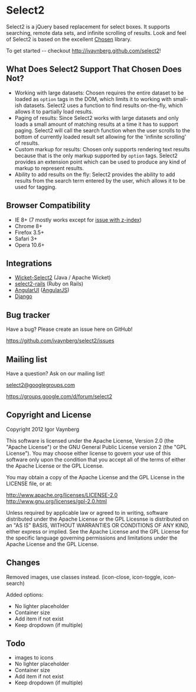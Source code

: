 Select2
=================

Select2 is a jQuery based replacement for select boxes. It supports searching, remote data sets, and infinite scrolling of results. Look and feel of Select2 is based on the excellent [Chosen](http://harvesthq.github.com/chosen/) library.

To get started -- checkout http://ivaynberg.github.com/select2!

What Does Select2 Support That Chosen Does Not?
-------------------------------------------------

* Working with large datasets: Chosen requires the entire dataset to be loaded as `option` tags in the DOM, which limits
it to working with small-ish datasets. Select2 uses a function to find results on-the-fly, which allows it to partially
load results.
* Paging of results: Since Select2 works with large datasets and only loads a small amount of matching results at a time
it has to support paging. Select2 will call the search function when the user scrolls to the bottom of currently loaded
result set allowing for the 'infinite scrolling' of results.
* Custom markup for results: Chosen only supports rendering text results because that is the only markup supported by
`option` tags. Select2 provides an extension point which can be used to produce any kind of markup to represent results.
* Ability to add results on the fly: Select2 provides the ability to add results from the search term entered by the user, which allows it to be used for
tagging.

Browser Compatibility
--------------------
* IE 8+ (7 mostly works except for [issue with z-index](https://github.com/ivaynberg/select2/issues/37))
* Chrome 8+
* Firefox 3.5+
* Safari 3+
* Opera 10.6+

Integrations
------------

* [Wicket-Select2](https://github.com/ivaynberg/wicket-select2) (Java / Apache Wicket)
* [select2-rails](https://github.com/argerim/select2-rails) (Ruby on Rails)
* [AngularUI](http://angular-ui.github.com/#directives-select2) ([AngularJS](angularjs.org))
* [Django](https://github.com/applegrew/django-select2)

Bug tracker
-----------

Have a bug? Please create an issue here on GitHub!

https://github.com/ivaynberg/select2/issues


Mailing list
------------

Have a question? Ask on our mailing list!

select2@googlegroups.com

https://groups.google.com/d/forum/select2


Copyright and License
---------------------

Copyright 2012 Igor Vaynberg

This software is licensed under the Apache License, Version 2.0 (the "Apache License") or the GNU
General Public License version 2 (the "GPL License"). You may choose either license to govern your
use of this software only upon the condition that you accept all of the terms of either the Apache
License or the GPL License.

You may obtain a copy of the Apache License and the GPL License in the LICENSE file, or at:

http://www.apache.org/licenses/LICENSE-2.0
http://www.gnu.org/licenses/gpl-2.0.html

Unless required by applicable law or agreed to in writing, software distributed under the Apache License
or the GPL Licesnse is distributed on an "AS IS" BASIS, WITHOUT WARRANTIES OR CONDITIONS OF ANY KIND,
either express or implied. See the Apache License and the GPL License for the specific language governing
permissions and limitations under the Apache License and the GPL License.



Changes
-------

Removed images, use classes instead.
(icon-close, icon-toggle, icon-search)

Added options:
* No lighter placeholder
* Container size
* Add item if not exist
* Keep dropdown (if multiple)


Todo
----
* images to icons
* No lighter placeholder
* Container size
* Add item if not exist
* Keep dropdown (if multiple)